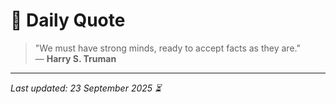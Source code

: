 # 📜 Daily Quote

> "We must have strong minds, ready to accept facts as they are."  
> — **Harry S. Truman**

---

_Last updated: 23 September 2025 ⏳_
